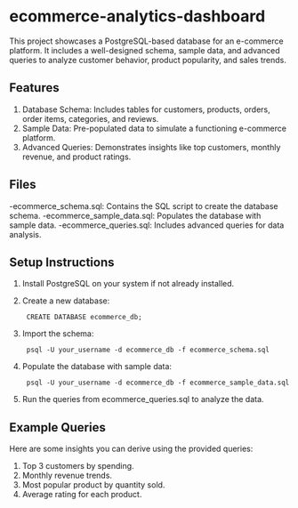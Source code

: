 # ecommerce-analytics-dashboard
This project showcases a PostgreSQL-based database for an e-commerce platform. It includes a well-designed schema, sample data, and advanced queries to analyze customer behavior, product popularity, and sales trends.

## Features
1. Database Schema: Includes tables for customers, products, orders, order items, categories, and reviews.
2. Sample Data: Pre-populated data to simulate a functioning e-commerce platform.
3. Advanced Queries: Demonstrates insights like top customers, monthly revenue, and product ratings.

## Files
-ecommerce_schema.sql: Contains the SQL script to create the database schema.
-ecommerce_sample_data.sql: Populates the database with sample data.
-ecommerce_queries.sql: Includes advanced queries for data analysis.

## Setup Instructions
1. Install PostgreSQL on your system if not already installed.
2. Create a new database:

		CREATE DATABASE ecommerce_db;

3. Import the schema:

		psql -U your_username -d ecommerce_db -f ecommerce_schema.sql

4. Populate the database with sample data:

		psql -U your_username -d ecommerce_db -f ecommerce_sample_data.sql

5. Run the queries from ecommerce_queries.sql to analyze the data.

## Example Queries

Here are some insights you can derive using the provided queries:
1. Top 3 customers by spending.
2. Monthly revenue trends.
3. Most popular product by quantity sold.
4. Average rating for each product.
